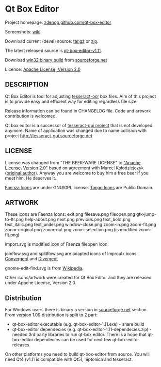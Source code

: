 Qt Box Editor
=============

Project homepage: [zdenop.github.com/qt-box-editor](http://zdenop.github.com/qt-box-editor/)

Screenshots: [wiki](https://github.com/zdenop/qt-box-editor/wiki)

Download current (devel) source: [tar.gz](https://github.com/zdenop/qt-box-editor/tarball/master) or [zip](https://github.com/zdenop/qt-box-editor/zipball/master).

The latest released source is [qt-box-editor-v1.11](https://github.com/zdenop/qt-box-editor/tarball/master/tree/v1.11).

Download [win32 binary build](http://sourceforge.net/projects/qtboxeditor/?source=dlp) from [sourceforge.net](http://sourceforge.net/projects/qtboxeditor/)

Licence: [Apache License, Version 2.0](http://www.apache.org/licenses/LICENSE-2.0)


DESCRIPTION
-----------

Qt Box Editor is tool for adjusting [tesseract-ocr](http://code.google.com/p/tesseract-ocr/) box files. Aim of this project is to provide easy and efficient way for editing regardless file size.

Release information can be found in CHANGELOG file. Code and artwork contribution is welcomed.

Qt box editor is a successor of [tesseract-gui project](https://github.com/mk219533/tesseract-gui) that is not developed anymore. Name of application was changed due to name collision with project http://tesseract-gui.sourceforge.net.


LICENSE
-------

License was changed from "THE BEER-WARE LICENSE" to ["Apache License, Version 2.0"](http://www.apache.org/licenses/LICENSE-2.0) based on agreement with Marcel Kołodziejczyk ([original author](https://github.com/mk219533/tesseract-gui)). Anyway you are welcome to buy him a free beer if you meet him. He deserves it.

[Faenza Icons](http://tiheum.deviantart.com/art/Faenza-Icons-173323228) are under GNU/GPL license.
[Tango Icons](http://tango.freedesktop.org/) are Public Domain.

ARTWORK
-------

These icons are Faenza Icons:
    exit.png
    filesave.png
    fileopen.png
    gtk-jump-to-ltr.png
    help-about.png
    next.png
    previous.png
    text_bold.png
    text_italic.png
    text_under.png
    window-close.png
    zoom-in.png
    zoom-fit.png
    zoom-original.png
    zoom-out.png
    zoom-selection.png (is modified zoom-fit.png)

import.svg is modified icon of Faenza fileopen icon.

joinRow.svg and splitRow.svg are adapted icons of lmproulx icons [Convergent](http://www.openclipart.org/detail/convergent-by-lmproulx) and [Divergent](http://www.openclipart.org/detail/divergent-by-lmproulx)

gnome-edit-find.svg is from [Wikipedia](http://en.wikipedia.org/wiki/File:Gnome-edit-find.svg).

Other icons/artwork were created for Qt Box Editor and they are released under Apache License, Version 2.0.


Distribution
------------

For Windows users there is binary a version in [sourceforge.net](http://sourceforge.net/projects/qtboxeditor/?source=dlp) section. From version 1.09 distribution is split to 2 part:
* qt-box-editor executable (e.g. qt-box-editor-1.11.exe) - share build
* qt-box-editor dependecies (e.g. qt-box-editor-1.11-dependecies.zip) - needed 3rd party libraries to run qt-box editor.
There is a hope that qt-box-editor dependecies can be used for next few qt-box-editor releases.

On other platforms you need to build qt-box-editor from source. You will need Qt4 (v1.11 is compatible with Qt5), leptonica and tesseract.
